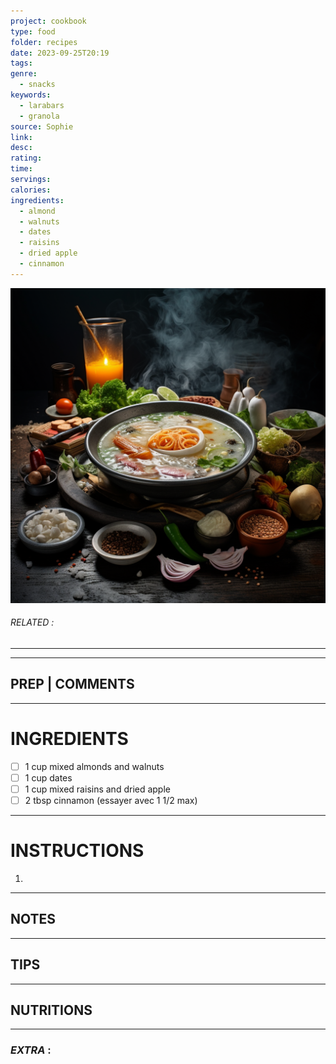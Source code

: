 ```yaml
---
project: cookbook
type: food
folder: recipes
date: 2023-09-25T20:19
tags: 
genre:
  - snacks
keywords:
  - larabars
  - granola
source: Sophie
link: 
desc: 
rating: 
time: 
servings: 
calories: 
ingredients:
  - almond
  - walnuts
  - dates
  - raisins
  - dried apple
  - cinnamon
---
```


![IMAGE](_default.png)

###### *RELATED* : 
---


---
## PREP | COMMENTS



---
# INGREDIENTS

- [ ] 1 cup mixed almonds and walnuts
- [ ] 1 cup dates
- [ ] 1 cup mixed raisins and dried apple
- [ ] 2 tbsp cinnamon (essayer avec 1 1/2 max)

---
# INSTRUCTIONS

1. 

---
## NOTES



---
## TIPS



---
## NUTRITIONS



---
### *EXTRA* :



